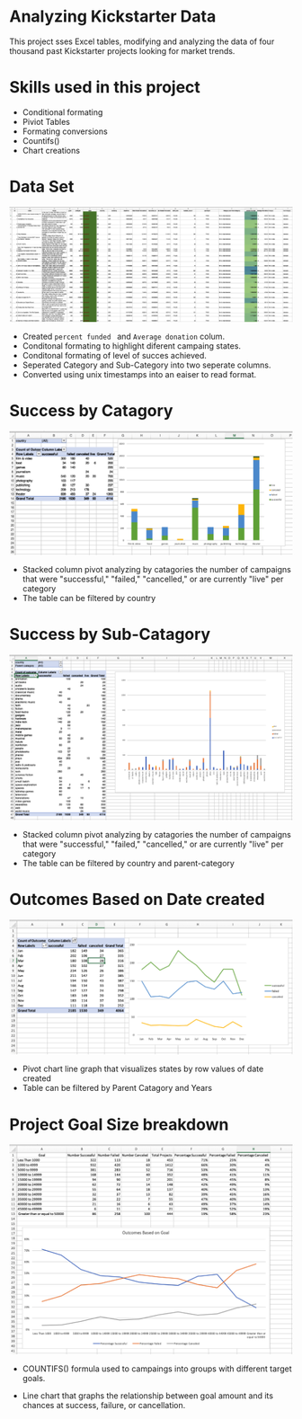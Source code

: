 # Analyzing Kickstarter Data

This project sses Excel tables, modifying and analyzing the data of four thousand past Kickstarter projects looking for market trends.

# Skills used in this project 



- Conditional formating
- Piviot Tables
- Formating conversions
- Countifs()
- Chart creations

# Data Set
![Kickstarter Table](Images/FullTable.PNG)

- Created `percent funded ` and `Average donation` colum.
- Conditonal formating to highlight diferent campaing states.
- Conditonal formating of level of succes achieved.
- Seperated Category and Sub-Category into two seperate columns.
- Converted using unix timestamps into an eaiser to read format.


# Success by Catagory

![Category Stats](Images/CategoryStats.PNG)


- Stacked column pivot analyzing by catagories the number of campaigns that were "successful," "failed," "cancelled," or are currently "live" per category
- The table can be filtered by country

# Success by Sub-Catagory
![Subcategory Stats](Images/SubcategoryStats.PNG)

- Stacked column pivot analyzing by catagories the number of campaigns that were "successful," "failed," "cancelled," or are currently "live" per category
- The table can be filtered by country and parent-category

# Outcomes Based on Date created

![Outcomes Based on Launch Date](Images/LaunchDateOutcomes.PNG)

- Pivot chart line graph that visualizes states by row values of date created
- Table can be filtered by Parent Catagory and Years

# Project Goal Size breakdown

 ![Goal Outcomes](Images/GoalOutcomes.PNG)
 - COUNTIFS() formula used to campaings into groups with different target goals.

 - Line chart that graphs the relationship between goal amount and its chances at success, failure, or cancellation.
